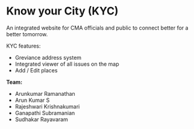 Know your City (KYC)
===

An integrated website for CMA officials and public to connect better for a better tomorrow.

KYC features:
- Greviance address system
- Integrated viewer of all issues on the map
- Add / Edit places

**Team:**

- Arunkumar Ramanathan
- Arun Kumar S
- Rajeshwari Krishnakumari
- Ganapathi Subramanian
- Sudhakar Rayavaram
